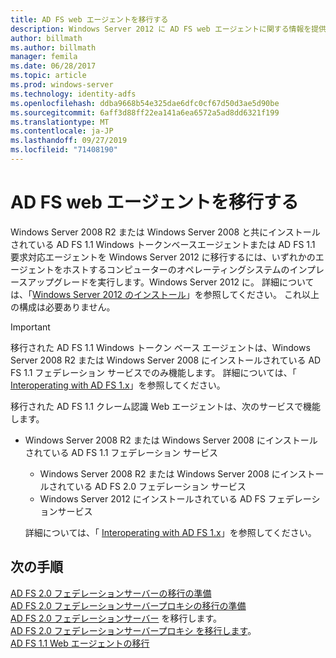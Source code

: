 ```yaml
---
title: AD FS web エージェントを移行する
description: Windows Server 2012 に AD FS web エージェントに関する情報を提供します。
author: billmath
ms.author: billmath
manager: femila
ms.date: 06/28/2017
ms.topic: article
ms.prod: windows-server
ms.technology: identity-adfs
ms.openlocfilehash: ddba9668b54e325dae6dfc0cf67d50d3ae5d90be
ms.sourcegitcommit: 6aff3d88ff22ea141a6ea6572a5ad8dd6321f199
ms.translationtype: MT
ms.contentlocale: ja-JP
ms.lasthandoff: 09/27/2019
ms.locfileid: "71408190"
---
```

# <a name="migrate-the-ad-fs-web-agent"></a>AD FS web エージェントを移行する

Windows Server 2008 R2 または Windows Server 2008 と共にインストールされている AD FS 1.1 Windows トークンベースエージェントまたは AD FS 1.1 要求対応エージェントを Windows Server 2012 に移行するには、いずれかのエージェントをホストするコンピューターのオペレーティングシステムのインプレースアップグレードを実行します。Windows Server 2012 に。 詳細については、「[Windows Server 2012 のインストール](https://technet.microsoft.com/library/jj134246.aspx)」を参照してください。 これ以上の構成は必要ありません。  
  
> [!IMPORTANT]
>  移行された AD FS 1.1 Windows トークン ベース エージェントは、Windows Server 2008 R2 または Windows Server 2008 にインストールされている AD FS 1.1 フェデレーション サービスでのみ機能します。 詳細については、「 [Interoperating with AD FS 1.x](Interoperating-with-AD-FS-1.x.md)」を参照してください。  
> 
>  移行された AD FS 1.1 クレーム認識 Web エージェントは、次のサービスで機能します。  
> 
> - Windows Server 2008 R2 または Windows Server 2008 にインストールされている AD FS 1.1 フェデレーション サービス  
>   -   Windows Server 2008 R2 または Windows Server 2008 にインストールされている AD FS 2.0 フェデレーション サービス  
>   -   Windows Server 2012 にインストールされている AD FS フェデレーションサービス  
> 
>   詳細については、「 [Interoperating with AD FS 1.x](Interoperating-with-AD-FS-1.x.md)」を参照してください。  
  
  
## <a name="next-steps"></a>次の手順
 [AD FS 2.0 フェデレーションサーバーの移行の準備](prepare-to-migrate-ad-fs-fed-server.md)   
 [AD FS 2.0 フェデレーションサーバープロキシの移行の準備](prepare-to-migrate-ad-fs-fed-proxy.md)   
 [AD FS 2.0 フェデレーションサーバー](migrate-the-ad-fs-fed-server.md)  を移行します。  
 [AD FS 2.0 フェデレーションサーバープロキシ   を移行します](migrate-the-ad-fs-2-fed-server-proxy.md)。  
 [AD FS 1.1 Web エージェントの移行](migrate-the-ad-fs-web-agent.md)